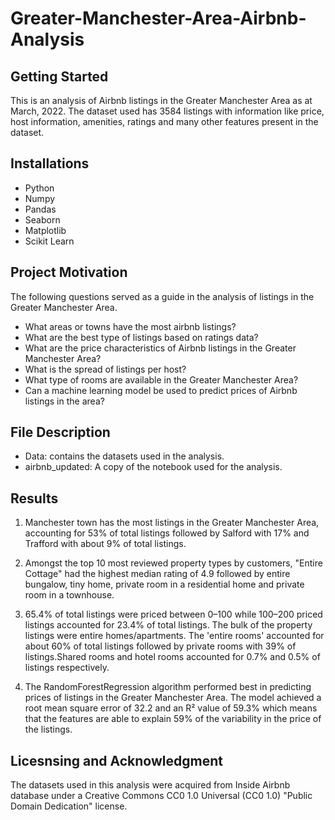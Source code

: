 # Greater-Manchester-Area-Airbnb-Analysis
## Getting Started
This is an analysis of Airbnb listings in the Greater Manchester Area as at March, 2022. The dataset used has 3584 listings with information like price, host information, amenities, ratings and many other features present in the dataset. 
## Installations
- Python
- Numpy
- Pandas
- Seaborn
- Matplotlib
- Scikit Learn
## Project Motivation
The following questions served as a guide in the analysis of listings in the Greater Manchester Area. 
- What areas or towns have the most airbnb listings?
- What are the best type of listings based on ratings data?
- What are the price characteristics of Airbnb listings in the Greater Manchester Area?
- What is the spread of listings per host?
- What type of rooms are available in the Greater Manchester Area?
- Can a machine learning model be used to predict prices of Airbnb listings in the area?
## File Description
* Data: contains the datasets used in the analysis. 
* airbnb_updated: A copy of the notebook used for the analysis. 
## Results
1. Manchester town has the most listings in the Greater Manchester Area, accounting for 53% of total listings followed by Salford with 17% and Trafford with about 9% of total listings.

2. Amongst the top 10 most reviewed property types by customers, "Entire Cottage" had the highest median rating of 4.9 followed by entire bungalow, tiny home, private room in a residential home and private room in a townhouse.


3. 65.4% of total listings were priced between $0–$100 while $100–$200 priced listings accounted for 23.4% of total listings.
The bulk of the property listings were entire homes/apartments. The 'entire rooms' accounted for about 60% of total listings followed by private rooms with 39% of listings.Shared rooms and hotel rooms accounted for 0.7% and 0.5% of listings respectively.


4. The RandomForestRegression algorithm performed best in predicting prices of listings in the Greater Manchester Area. The model achieved a root mean square error of 32.2 and an R² value of 59.3% which means that the features are able to explain 59% of the variability in the price of the listings. 
## Licesnsing and Acknowledgment
The datasets used in this analysis were acquired from Inside Airbnb database under a 
Creative Commons CC0 1.0 Universal (CC0 1.0) "Public Domain Dedication" license.
